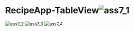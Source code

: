 # RecipeApp-TableView![ass7_1](https://user-images.githubusercontent.com/89539041/145394320-1ffbf145-c5b6-4a45-8cfb-22671c4d2854.png)
![ass7_2](https://user-images.githubusercontent.com/89539041/145394337-cfc00f0d-a992-4957-aed6-ed1944d50fb4.png)
![ass7_3](https://user-images.githubusercontent.com/89539041/145394349-8e3c196c-6658-43a1-b768-b222fa4ecb9f.png)
![ass7_4](https://user-images.githubusercontent.com/89539041/145394358-3282a285-7f5b-49e6-9671-5881ddfb2730.png)
